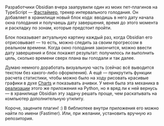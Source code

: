 ﻿Разработчики Obsidian вчера заапрувили один из моих пет-плагинов на TypeScript — [Фастаймер](https://github.com/vkostyanetsky/ObsidianFastimer), трекер интервального голодания. Он добавляет в хранилище новый блок кода: вводишь в него дату начала окна голодания и получаешь дату завершения, время до этого момента и раскладку по зонам, которые предстоит пройти. 

Блок показывает актуальную картину каждый раз, когда Obsidian его отрисовывает — то есть, можно следить за своим прогрессом в реальном времени. Когда окно голодания закончится, можно ввести дату завершения и блок покажет результат: получилось ли выполнить цель, сколько времени сверх плана вы голодали и так далее.

Думаю немного доработать визуальную часть (сейчас всё выводится текстом без какого-либо оформления). А ещё — прикрутить функции расчета статистики, чтобы можно было на ходу рисовать красивые графики в духе [Charts](https://charts.phib.ro/Meta/Charts/Charts+Documentation) и показывать ачивки. У меня была эта механика в [реализации](https://github.com/vkostyanetsky/Fastimer) этого же приложения на Python, но я вряд ли к ней вернусь — в хранилище Obsidian эту задачу решать проще, чем раскатывать на компьютер дополнительную утилиту.

Короче, зацените плагин! :) В библиотеке внутри приложения его можно найти по имени (Fastimer). Или, при желании, установить вручную из репозитория.
